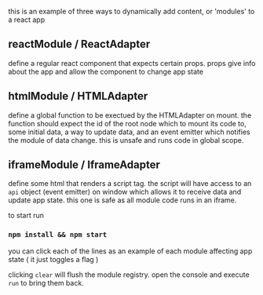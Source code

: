 this is an example of three ways to dynamically add content, or 'modules' to a react app

## reactModule / ReactAdapter
define a regular react component that expects certain props. props give info about the app and allow
the component to change app state

## htmlModule / HTMLAdapter
define a global function to be exectued by the HTMLAdapter on mount. the function should
expect the id of the root node which to mount its code to, some initial data, a way to update data,
and an event emitter which notifies the module of data change. this is unsafe and runs code in
global scope.

## iframeModule / IframeAdapter
define some html that renders a script tag. the script will have access to an `api` object (event emitter) on window
which allows it to receive data and update app state. this one is safe as all module
code runs in an iframe.

to start run
### `npm install && npm start`

you can click each of the lines as an example of each module affecting app state ( it just toggles a flag )

clicking `clear` will flush the module registry. open the console and execute `run` to bring them back.

